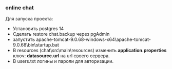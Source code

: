 <h3> online chat </h3>
Для запуска проекта:
<ul>
    <li>Установить postgres 14</li>
    <li>Сделать restore chat.backup через pgAdmin </li>
    <li>запустить apache-tomcat-9.0.68-windows-x64\apache-tomcat-9.0.68\bin\startup.bat</li>
    <li>В resources (chat\src\main\resources) изменить <b>application.properties</b> ключ: <b>datasource.url</b> 
    на url своего сервера.</li>
    <li>В users.txt логины и пароли для авторизации.</li>
 </ul>

